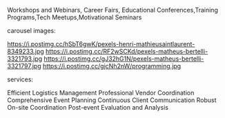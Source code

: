 Workshops and Webinars, Career Fairs, Educational Conferences,Training Programs,Tech Meetups,Motivational Seminars


carousel images: 

https://i.postimg.cc/hSbT6gwK/pexels-henri-mathieusaintlaurent-8349233.jpg
https://i.postimg.cc/RF2wSCKd/pexels-matheus-bertelli-3321793.jpg
https://i.postimg.cc/gJ32hG1N/pexels-matheus-bertelli-3321797.jpg
https://i.postimg.cc/gjcNh2nW/programming.jpg

services: 

Efficient Logistics Management
Professional Vendor Coordination
Comprehensive Event Planning
Continuous Client Communication
Robust On-site Coordination
Post-event Evaluation and Analysis